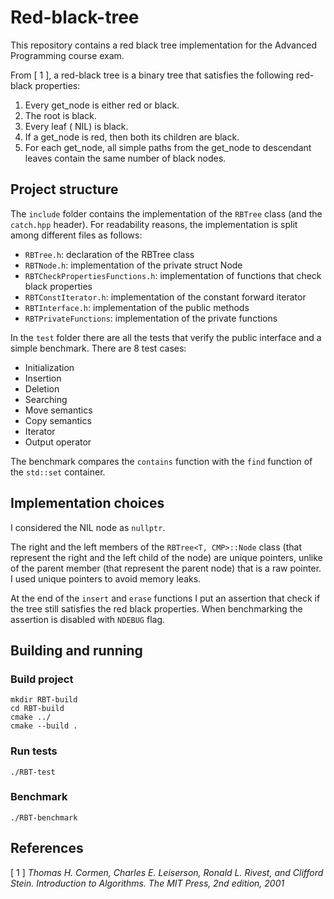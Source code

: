 # Red-black-tree

This repository contains a red black tree implementation for the Advanced Programming course 
exam. 

From [ 1 ], a red-black tree is a binary tree that satisfies the following red-black properties:
1. Every get_node is either red or black.
2. The root is black.
3. Every leaf ( NIL) is black.
4. If a get_node is red, then both its children are black.
5. For each get_node, all simple paths from the get_node to descendant leaves contain the
same number of black nodes.

## Project structure

The `include` folder contains the implementation 
of the `RBTree` class (and the `catch.hpp` header). For readability reasons, the implementation 
is split among different files as follows:
- `RBTree.h`: declaration of the RBTree class
- `RBTNode.h`: implementation of the private struct Node
- `RBTCheckPropertiesFunctions.h`: implementation of functions that check black properties
- `RBTConstIterator.h`: implementation of the constant forward iterator
- `RBTInterface.h`: implementation of the public methods
- `RBTPrivateFunctions`: implementation of the private functions

In the `test` folder there are all the tests that verify the public interface and a simple benchmark. There are 8 test cases:
- Initialization
- Insertion
- Deletion
- Searching
- Move semantics
- Copy semantics
- Iterator
- Output operator 

The benchmark compares the `contains` function with the `find` function of the `std::set` container.  

## Implementation choices

I considered the NIL node as `nullptr`.

The right and the left members of the `RBTree<T, CMP>::Node` class (that represent
the right and the left child of the node) are unique pointers, unlike of the parent member
(that represent the parent node) that is a raw pointer. I used unique pointers to avoid
memory leaks.

At the end of the `insert` and `erase` functions I put an assertion that check if
the tree still satisfies the red black properties. When benchmarking the assertion is disabled with
`NDEBUG` flag.

## Building and running

### Build project
```commandline
mkdir RBT-build
cd RBT-build
cmake ../
cmake --build .
```
### Run tests
```commandline
./RBT-test
```
### Benchmark
```commandline
./RBT-benchmark
```

## References
[ 1 ] <cite>Thomas H. Cormen, Charles E. Leiserson, Ronald L. Rivest, and Clifford
  Stein. Introduction to Algorithms. The MIT Press, 2nd edition, 2001</cite>